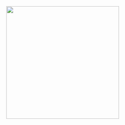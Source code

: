 <img width=300px src="https://24.media.tumblr.com/f2402236fbf24959d1caf8761b6c7893/tumblr_n3fknwte3O1se91rjo1_500.gif" />
